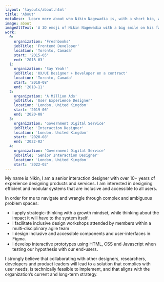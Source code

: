 ```yaml
---
layout: 'layouts/about.html'
title: 'About'
metaDesc: 'Learn more about who Nikin Nagewadia is, with a short bio, and list of his past work and education experiences.'
image: about
imageAltText: 'A 3D emoji of Nikin Nagewadia with a big smile on his face.'
work:
  0:
    organization: 'Freshbooks'
    jobTitle: 'Frontend Developer'
    location: 'Toronto, Canada'
    start: '2015-05'
    end: '2018-03'
  1:
    organization: 'Say Yeah!'
    jobTitle: 'UX/UI Designer + Developer on a contract'
    location: 'Toronto, Canada'
    start: '2018-08'
    end: '2018-11'
  2:
    organization: 'A Million Ads'
    jobTitle: 'User Experience Designer'
    location: 'London, United Kingdom'
    start: '2019-06'
    end: '2020-08'
  3:
    organization: 'Government Digital Service'
    jobTitle: 'Interaction Designer'
    location: 'London, United Kingdom'
    start: '2020-08'
    end: '2022-02'
  4:
    organization: 'Government Digital Service'
    jobTitle: 'Senior Interaction Designer'
    location: 'London, United Kingdom'
    start: '2022-02'
---
```

My name is Nikin, I am a senior interaction designer with over 10+ years of experience designing products and services. I am interested in designing efficient and modular systems that are inclusive and accessible to all users.

<p class="list-lead-in">In order for me to navigate and wrangle through complex and ambiguous problem spaces:</p>

- I apply strategic-thinking with a growth mindset, while thinking about the impact it will have to the system itself.
- I facilitate inclusive design workshops attended by members within a multi-disciplinary agile team
- I design inclusive and accessible components and user-interfaces in Figma.
- I develop interactive prototypes using HTML, CSS and Javascript when testing our hypothesis with our end-users.

I strongly believe that collaborating with other designers, researchers, developers and product leaders will lead to a solution that complies with user needs, is technically feasible to implement, and that aligns with the organization’s current and long-term strategy.
